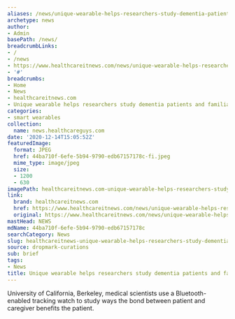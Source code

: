 ```yaml
---
aliases: /news/unique-wearable-helps-researchers-study-dementia-patients-and-familial-caregivers
archetype: news
author:
- Admin
basePath: /news/
breadcrumbLinks:
- /
- /news
- https://www.healthcareitnews.com/news/unique-wearable-helps-researchers-study-dementia-patients-and-familial-caregivers
- '#'
breadcrumbs:
- Home
- News
- healthcareitnews.com
- Unique wearable helps researchers study dementia patients and familial caregivers
categories:
- smart wearables
collection:
  name: news.healthcareguys.com
date: '2020-12-14T15:05:52Z'
featuredImage:
  format: JPEG
  href: 44ba710f-6efe-5b94-9790-edb67157178c-fi.jpeg
  mime_type: image/jpeg
  size:
  - 1200
  - 630
imagePath: healthcareitnews.com-unique-wearable-helps-researchers-study-dementia-patients-and-familial-caregivers
link:
  brand: healthcareitnews.com
  href: https://www.healthcareitnews.com/news/unique-wearable-helps-researchers-study-dementia-patients-and-familial-caregivers
  original: https://www.healthcareitnews.com/news/unique-wearable-helps-researchers-study-dementia-patients-and-familial-caregivers
mastHead: NEWS
mdName: 44ba710f-6efe-5b94-9790-edb67157178c
searchCategory: News
slug: healthcareitnews-unique-wearable-helps-researchers-study-dementia-patients-and-familial-caregivers
source: dropmark-curations
sub: brief
tags:
- News
title: Unique wearable helps researchers study dementia patients and familial caregivers
---
```


University of California, Berkeley, medical scientists use a Bluetooth-enabled tracking watch to study ways the bond between patient and caregiver benefits the patient.